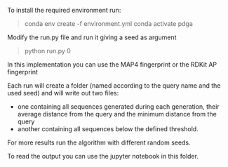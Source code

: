 To install the required environment run:
> conda env create -f environment.yml
> conda activate pdga

Modify the run.py file and run it giving a seed as argument 
> python run.py 0

In this implementation you can use the MAP4 fingerprint or the RDKit AP fingerprint

Each run will create a folder (named according to the query name and the used seed) and will write out two files:
- one containing all sequences generated during each generation, their average distance from the query and the minimum distance from the query
- another containing all sequences below the defined threshold.

For more results run the algorithm with different random seeds.

To read the output you can use the jupyter notebook in this folder.

